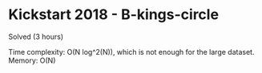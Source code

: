 # Kickstart 2018 - B-kings-circle

Solved (3 hours)

Time complexity: O(N log^2(N)), which is not enough for the large dataset.
Memory: O(N)
